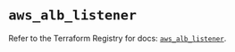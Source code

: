 # `aws_alb_listener`

Refer to the Terraform Registry for docs: [`aws_alb_listener`](https://registry.terraform.io/providers/hashicorp/aws/5.38.0/docs/resources/alb_listener).
